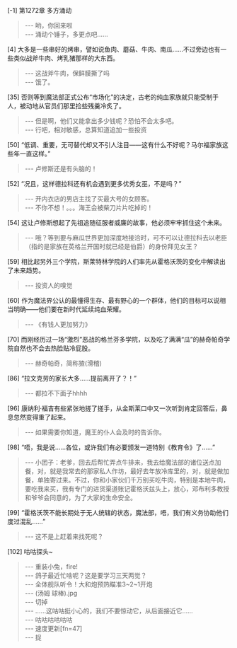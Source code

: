 
[-1] 第1272章 多方涌动
>--- 哟，你回来啦<br>
>--- 涌动个锤子，多更点吧……<br>

[4] 大多是一些串好的烤串，譬如说鱼肉、蘑菇、牛肉、南瓜……不过旁边也有一些类似战斧牛肉、烤乳猪那样的大东西。
>--- 这战斧牛肉，保鲜膜撕了吗<br>
>--- 饿了。<br>

[35] 否则等到魔法部正式公布“市场化”的决定，古老的纯血家族就只能受制于人，被动地从官员们那里捡些残羹冷炙了。
>--- 但是啊，他们又能拿出多少钱呢？恐怕不会太多吧。<br>
>--- 行吧，相对敏感，总算知道追加一些投资<br>

[50] “低调、重要，无可替代却又不引人注目——这有什么不好呢？马尔福家族这些年一直这样。”
>--- 卢修斯还是有头脑的！<br>

[52] “况且，这样德拉科还有机会遇到更多优秀女巫，不是吗？”
>--- 开内衣店的男店主找了买最大号的女顾客。<br>
>--- 不你不想！。。。海王会被柴刀片片吃掉的！<br>

[54] 这让卢修斯想起了先祖追随征服者威廉的故事，他必须牢牢抓住这个未来。
>--- 哦？等到要与麻瓜世界更加深度地接洽时，可不可以让德拉科去以老臣（指的是家族在英格兰开国时就已经是伯爵）的身份拜见女王？<br>

[59] 相比起另外三个学院，斯莱特林学院的人们率先从霍格沃茨的变化中解读出了未来趋势。
>--- 投资人的嗅觉<br>

[60] 作为魔法界公认的最懂得生存、最有野心的一个群体，他们的目标可以说相当明确——他们要在新时代延续纯血荣耀。
>--- 《有钱人更加努力》<br>

[70] 而刚经历过一场“激烈”恶战的格兰芬多学院，以及吃了满满“瓜”的赫奇帕奇学院自然也不会去热脸贴冷屁股。
>--- 赫奇帕奇，简称猹(滑稽)<br>

[86] “拉文克劳的家长大多……提前离开了？！”
>--- 都拉不下面子hhhh<br>

[96] 康纳利·福吉有些紧张地搓了搓手，从金斯莱口中又一次听到肯定回答后，鼻息忽然变得重了起来。
>--- 如果需要你知道，魔王的仆人会及时的告诉你。<br>

[98] “唔，我是说……各位，或许我们有必要颁发一道特别《教育令》了……”
>--- 小团子：老爹，回去后帮忙弄点牛排来，我去给魔法部的诸位送点加餐，对，就是我常去的那家私人作坊，最好去年放冷库里的，对，就是做加餐，单独寄过来。不过，你和小家伙们千万别买吃牛肉，特别是本地牛肉，要吃我来买，我有专门的进货渠道账记霍格沃兹头上，放心，邓布利多教授和爷爷会同意的，为了大家的生命安全。<br>

[99] “霍格沃茨不能长期处于无人统辖的状态，魔法部，唔，我们有义务协助他们度过混乱……”
>--- 这不是上赶着来找死呢？<br>

[102] 咕咕探头~
>--- 重装小兔，fire!<br>
>--- 鸽子最近忙啥呢？这是要学习三天两觉？<br>
>--- 全体舰队听令！大和炮预热瞄准3~2~1开炮<br>
>--- (汤姆 球棒).jpg<br>
>--- 切掉<br>
>--- ……这咕咕挺小心的，我们不要惊动它，从后面接近它……<br>
>--- 咕咕咕咕咕咕<br>
>--- 速度更新[fn=47]<br>
>--- 捉<br>
